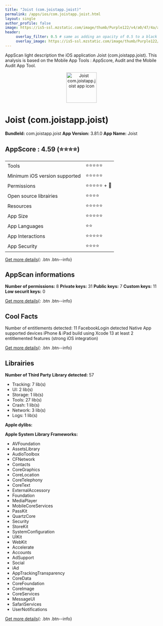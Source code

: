 ```yaml
---
title: "Joist (com.joistapp.joist)"
permalink: /apps/ios/com.joistapp.joist.html
layout: single
author_profile: false
image: https://is5-ssl.mzstatic.com/image/thumb/Purple122/v4/a0/47/4a/a0474a9b-2cab-5155-4cf5-1527befca43a/JoistAppIcon-1x_U007emarketing-0-7-0-85-220.png/512x512bb.jpg
header: 
     overlay_filter: 0.5 # same as adding an opacity of 0.5 to a black background
     overlay_image: https://is5-ssl.mzstatic.com/image/thumb/Purple122/v4/a0/47/4a/a0474a9b-2cab-5155-4cf5-1527befca43a/JoistAppIcon-1x_U007emarketing-0-7-0-85-220.png/512x512bb.jpg
---
```

AppScan light description the iOS application Joist (com.joistapp.joist). This analysis is based on the Mobile App Tools : AppScore, Audit and the Mobile Audit App Tool.

  
  
<div style="text-align: center;"><img src="https://is5-ssl.mzstatic.com/image/thumb/Purple122/v4/a0/47/4a/a0474a9b-2cab-5155-4cf5-1527befca43a/JoistAppIcon-1x_U007emarketing-0-7-0-85-220.png/512x512bb.jpg" width="100" height="100" alt="Joist com.joistapp.joist app icon"></div>  
  
# Joist (com.joistapp.joist)

**BundleId:** com.joistapp.joist
**App Version:** 3.81.0
**App Name:** Joist


## AppScore : 4.59 (⭐️⭐️⭐️⭐️) 

<table>
<tr><td> Tools </td><td> ⭐️⭐️⭐️⭐️⭐️ </td></tr>
<tr><td> Minimum iOS version supported </td><td> ⭐️⭐️⭐️⭐️⭐️ </td></tr>
<tr><td> Permissions </td><td> ⭐️⭐️⭐️⭐️⭐️ + 🌟 </td></tr>
<tr><td> Open source librairies </td><td> ⭐️⭐️⭐️⭐️ </td></tr>
<tr><td> Resources </td><td> ⭐️⭐️⭐️⭐️⭐️ </td></tr>
<tr><td> App Size </td><td> ⭐️⭐️⭐️⭐️⭐️ </td></tr>
<tr><td> App Languages </td><td> ⭐️⭐️ </td></tr>
<tr><td> App Interactions </td><td> ⭐️⭐️⭐️⭐️⭐️ </td></tr>
<tr><td> App Security </td><td> ⭐️⭐️⭐️⭐️ </td></tr>
</table>

[Get more details](/pricing.html){: .btn .btn--info}  
  
## AppScan informations 

**Number of permissions:** 8
**Private keys:** 31
**Public keys:** 7
**Custom keys:** 11
**Low securit keys:** 0
  
[Get more details](/pricing.html){: .btn .btn--info}

## Cool Facts

Number of entitlements detected: 11
FacebookLogin detected
Native App
supported devices iPhone & iPad
build using Xcode 13
at least 2 entitlemented features (strong iOS integration)
  
[Get more details](/pricing.html){: .btn .btn--info}

## Librairies 
**Number of Third Party Library detected:** 57
- Tracking: 7 lib(s)
- UI: 2 lib(s)
- Storage: 1 lib(s)
- Tools: 27 lib(s)
- Crash: 1 lib(s)
- Network: 3 lib(s)
- Logs: 1 lib(s)

**Apple dylibs:**


**Apple System Library Frameworks:**
- AVFoundation
- AssetsLibrary
- AudioToolbox
- CFNetwork
- Contacts
- CoreGraphics
- CoreLocation
- CoreTelephony
- CoreText
- ExternalAccessory
- Foundation
- MediaPlayer
- MobileCoreServices
- PassKit
- QuartzCore
- Security
- StoreKit
- SystemConfiguration
- UIKit
- WebKit
- Accelerate
- Accounts
- AdSupport
- Social
- iAd
- AppTrackingTransparency
- CoreData
- CoreFoundation
- CoreImage
- CoreServices
- MessageUI
- SafariServices
- UserNotifications


  
[Get more details](/pricing.html){: .btn .btn--info}

